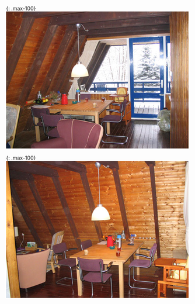


<style>
.max-100 {
  max-width: 100%;
}
</style>


{: .max-100}
![](../../fotos/foto10.jpg)

{: .max-100}
![](../../fotos/foto11.jpg)
